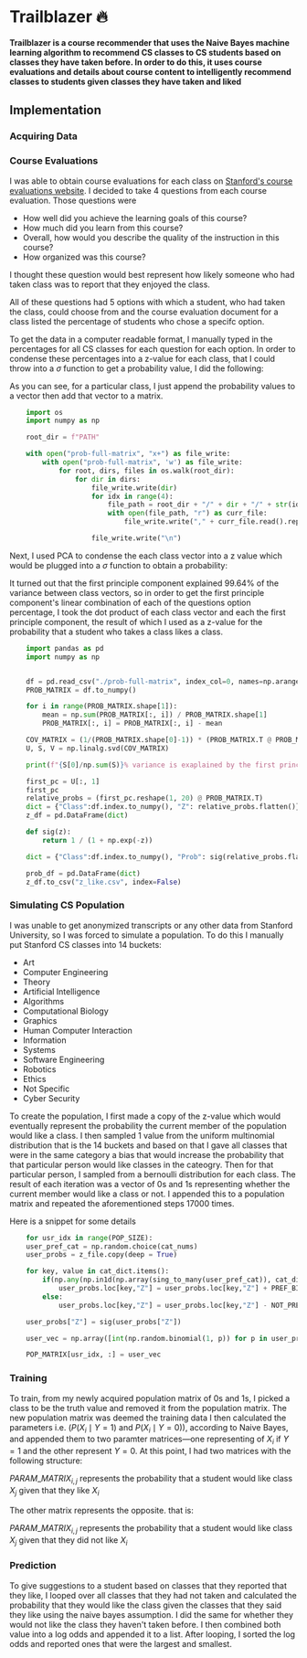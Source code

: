 # **Trailblazer** 🔥

**Trailblazer is a course recommender that uses the Naive Bayes machine learning algorithm to recommend CS classes to CS students based on classes they have taken before. In order to do this, it uses course evaluations and details about course content to intelligently recommend classes to students given classes they have taken and liked**

## Implementation

### **Acquiring Data**

### Course Evaluations

I was able to obtain course evaluations for each class on
[Stanford's course evaluations website](https://evals.stanford.edu/new-course-evaluation-system?utm_source=pocket_saves).
I decided to take 4 questions from each course evaluation. Those questions were

- How well did you achieve the learning goals of this course?
- How much did you learn from this course?
- Overall, how would you describe the quality of the instruction in this course?
- How organized was this course?

I thought these question would best represent how likely someone who had taken class was to report that they enjoyed the class.

All of these questions had 5 options with which a student, who had taken the class, could choose from and the course evaluation document
for a class listed the percentage of students who chose a specifc option.

To get the data in a computer readable format, I manually typed in the percentages for all CS classes for each question for each option.
In order to condense these percentages into a z-value for each class, that I could throw into a $\sigma$ function to get a probability value,
I did the following:

As you can see, for a particular class, I just append the probability values to a vector then add that vector to a matrix.

```python
    import os
    import numpy as np

    root_dir = f"PATH"

    with open("prob-full-matrix", "x+") as file_write:
        with open("prob-full-matrix", 'w') as file_write:
            for root, dirs, files in os.walk(root_dir):
                for dir in dirs:
                    file_write.write(dir)
                    for idx in range(4):
                        file_path = root_dir + "/" + dir + "/" + str(idx) + "-" + dir
                        with open(file_path, "r") as curr_file:
                            file_write.write("," + curr_file.read().replace("\n", ","))

                    file_write.write("\n")
```

Next, I used PCA to condense the each class vector into a z value which would be plugged into a $\sigma$ function to obtain a probability:

It turned out that the first principle component explained 99.64% of the variance between class vectors, so in order to get the first
principle component's linear combination of each of the questions option percentage, I took the dot product of each class vector and
each the first principle component, the result of which I used as a z-value for the probability that a student who takes a class likes
a class.

```python
    import pandas as pd
    import numpy as np


    df = pd.read_csv("./prob-full-matrix", index_col=0, names=np.arange(0, 20, 1, dtype=int))
    PROB_MATRIX = df.to_numpy()

    for i in range(PROB_MATRIX.shape[1]):
        mean = np.sum(PROB_MATRIX[:, i]) / PROB_MATRIX.shape[1]
        PROB_MATRIX[:, i] = PROB_MATRIX[:, i] - mean

    COV_MATRIX = (1/(PROB_MATRIX.shape[0]-1)) * (PROB_MATRIX.T @ PROB_MATRIX)
    U, S, V = np.linalg.svd(COV_MATRIX)

    print(f"{S[0]/np.sum(S)}% variance is exaplained by the first principal component.")

    first_pc = U[:, 1]
    first_pc
    relative_probs = (first_pc.reshape(1, 20) @ PROB_MATRIX.T)
    dict = {"Class":df.index.to_numpy(), "Z": relative_probs.flatten()}
    z_df = pd.DataFrame(dict)

    def sig(z):
        return 1 / (1 + np.exp(-z))

    dict = {"Class":df.index.to_numpy(), "Prob": sig(relative_probs.flatten())}

    prob_df = pd.DataFrame(dict)
    z_df.to_csv("z_like.csv", index=False)
```

### Simulating CS Population

I was unable to get anonymized transcripts or any other data from Stanford University, so I was forced to simulate a population.
To do this I manually put Stanford CS classes into 14 buckets:

- Art
- Computer Engineering
- Theory
- Artificial Intelligence
- Algorithms
- Computational Biology
- Graphics
- Human Computer Interaction
- Information
- Systems
- Software Engineering
- Robotics
- Ethics
- Not Specific
- Cyber Security

To create the population, I first made a copy of the z-value which would eventually represent the probability the current member
of the population would like a class. I then sampled 1 value from the uniform multinomial distribution that is the 14 buckets and
based on that I gave all classes that were in the same category a bias that would increase the probability that that particular person
would like classes in the cateogry. Then for that particular person, I sampled from a bernoulli distribution for each class. The result
of each iteration was a vector of 0s and 1s representing whether the current member would like a class or not. I appended this to a population
matrix and repeated the aforementioned steps 17000 times.

Here is a snippet for some details

```python
    for usr_idx in range(POP_SIZE):
    user_pref_cat = np.random.choice(cat_nums)
    user_probs = z_file.copy(deep = True)

    for key, value in cat_dict.items():
        if(np.any(np.in1d(np.array(sing_to_many(user_pref_cat)), cat_dict[key]))):
            user_probs.loc[key,"Z"] = user_probs.loc[key,"Z"] + PREF_BIAS
        else:
            user_probs.loc[key,"Z"] = user_probs.loc[key,"Z"] - NOT_PREF_BIAS

    user_probs["Z"] = sig(user_probs["Z"])

    user_vec = np.array([int(np.random.binomial(1, p)) for p in user_probs["Z"]])

    POP_MATRIX[usr_idx, :] = user_vec
```

### **Training**

To train, from my newly acquired population matrix of 0s and 1s, I picked a class to be the truth value and removed it from the population matrix. The new
population matrix was deemed the training data I then calculated the parameters i.e. ($P(X_i \mid Y = 1)$ and $P(X_i \mid Y = 0)$), according to Naive Bayes,
and appended them to two paramter matrices—one representing of $X_i$ if $Y = 1$ and the other represent $Y = 0$. At this point, I had two matrices with the
following structure:

$PARAM\_MATRIX_{i,j}$ represents the probability that a student would like class $X_j$ given that they like $X_i$

The other matrix represents the opposite. that is:

$PARAM\_MATRIX_{i,j}$ represents the probability that a student would like class $X_j$ given that they did not like $X_i$

### **Prediction**

To give suggestions to a student based on classes that they reported that they like, I looped over all classes that they had
not taken and calculated the probability that they would like the class given the classes that they said they like using the
naive bayes assumption. I did the same for whether they would not like the class they haven't taken before. I then combined both
value into a log odds and appended it to a list. After looping, I sorted the log odds and reported ones that were the largest and
smallest.
